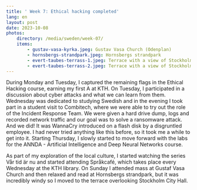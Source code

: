 ```yaml
---
title: ' Week 7: Ethical hacking completed'
lang: en
layout: post
date: 2023-10-08
photos:
    directory: /media/sweden/week-07/
    items:
        - gustav-vasa-kyrka.jpeg: Gustav Vasa Church (Odenplan)
        - hornsbergs-strandpark.jpeg: Hornsbergs strandpark
        - evert-taubes-terrass-1.jpeg: Terrace with a view of Stockholm City Hall
        - evert-taubes-terrass-2.jpeg: Terrace with a view of Stockholm City Hall
---
```


During Monday and Tuesday, I captured the remaining flags in the Ethical Hacking course, earning my first A at KTH. On Tuesday, I participated in a discussion about cyber attacks and what we can learn from them. Wednesday was dedicated to studying Swedish and in the evening I took part in a student visit to Combitech, where we were able to try out the role of the Incident Response Team. We were given a hard drive dump, logs and recorded network traffic and our goal was to solve a ransomware attack. And we did! It was WannaCry introduced on a flash disk by a disgruntled employee. I had never tried anything like this before, so it took me a while to get into it. Starting Thursday, I slowly started to move forward with the labs for the ANNDA - Artificial Intelligence and Deep Neural Networks course.

As part of my exploration of the local culture, I started watching the series Vår tid är nu and started attending Språkcafé, which takes place every Wednesday at the KTH library. On Sunday I attended mass at Gustaf Vasa Church and then relaxed and read at Hornsbergs strandpark, but it was incredibly windy so I moved to the terrace overlooking Stockholm City Hall.